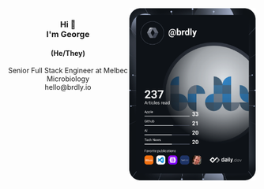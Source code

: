 <div align="left">
  <a href="https://api.daily.dev/get?r=brdly" target="_blank">
    <img
      width="256"
      align="right"
      src="https://raw.githubusercontent.com/brdly/brdly/devcard/devcard.svg"
    />
  </a>
</div>
<h3 align="center">Hi 👋<br>I'm George</h3>
<h4 align="center">(He/They)</h4>

<p align="center">
  Senior Full Stack Engineer at Melbec Microbiology<br/>
  hello@brdly.io<br/>
</p>

